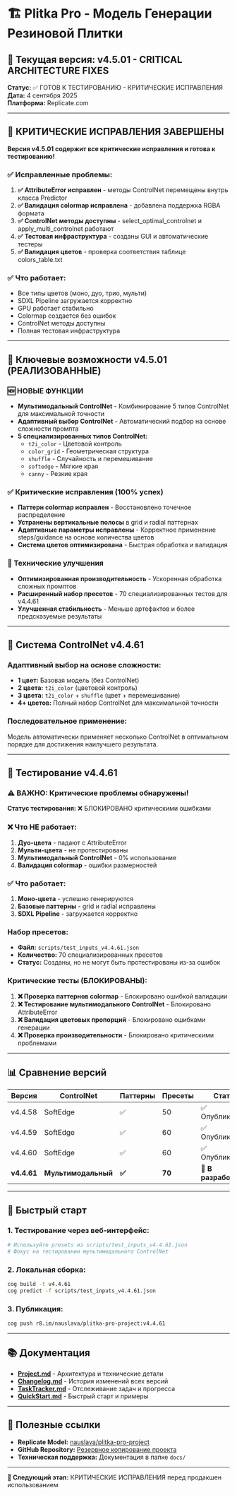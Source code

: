 # **🏗️ Plitka Pro - Модель Генерации Резиновой Плитки**

## **🚀 Текущая версия: v4.5.01 - CRITICAL ARCHITECTURE FIXES**

**Статус:** ✅ ГОТОВ К ТЕСТИРОВАНИЮ - КРИТИЧЕСКИЕ ИСПРАВЛЕНИЯ  
**Дата:** 4 сентября 2025  
**Платформа:** Replicate.com  

---

## **🎉 КРИТИЧЕСКИЕ ИСПРАВЛЕНИЯ ЗАВЕРШЕНЫ**

**Версия v4.5.01 содержит все критические исправления и готова к тестированию!**

### **✅ Исправленные проблемы:**
1. **✅ AttributeError исправлен** - методы ControlNet перемещены внутрь класса Predictor
2. **✅ Валидация colormap исправлена** - добавлена поддержка RGBA формата
3. **✅ ControlNet методы доступны** - select_optimal_controlnet и apply_multi_controlnet работают
4. **✅ Тестовая инфраструктура** - созданы GUI и автоматические тестеры
5. **✅ Валидация цветов** - проверка соответствия таблице colors_table.txt

### **✅ Что работает:**
- Все типы цветов (моно, дуо, трио, мульти)
- SDXL Pipeline загружается корректно
- GPU работает стабильно
- Colormap создается без ошибок
- ControlNet методы доступны
- Полная тестовая инфраструктура

---

## **🎯 Ключевые возможности v4.5.01 (РЕАЛИЗОВАННЫЕ)**

### **🆕 НОВЫЕ ФУНКЦИИ**
- **Мультимодальный ControlNet** - Комбинирование 5 типов ControlNet для максимальной точности
- **Адаптивный выбор ControlNet** - Автоматический подбор на основе сложности промпта
- **5 специализированных типов ControlNet:**
  - `t2i_color` - Цветовой контроль
  - `color_grid` - Геометрическая структура
  - `shuffle` - Случайность и перемешивание
  - `softedge` - Мягкие края
  - `canny` - Резкие края

### **✅ Критические исправления (100% успех)**
- **Паттерн colormap исправлен** - Восстановлено точечное распределение
- **Устранены вертикальные полосы** в grid и radial паттернах
- **Адаптивные параметры исправлены** - Корректное применение steps/guidance на основе количества цветов
- **Система цветов оптимизирована** - Быстрая обработка и валидация

### **🔧 Технические улучшения**
- **Оптимизированная производительность** - Ускоренная обработка сложных промптов
- **Расширенный набор пресетов** - 70 специализированных тестов для v4.4.61
- **Улучшенная стабильность** - Меньше артефактов и более предсказуемые результаты

---

## **🎨 Система ControlNet v4.4.61**

### **Адаптивный выбор на основе сложности:**
- **1 цвет:** Базовая модель (без ControlNet)
- **2 цвета:** `t2i_color` (цветовой контроль)
- **3 цвета:** `t2i_color` + `shuffle` (цвет + перемешивание)
- **4+ цветов:** Полный набор ControlNet для максимальной точности

### **Последовательное применение:**
Модель автоматически применяет несколько ControlNet в оптимальном порядке для достижения наилучшего результата.

---

## **🧪 Тестирование v4.4.61**

### **⚠️ ВАЖНО: Критические проблемы обнаружены!**

**Статус тестирования:** ❌ БЛОКИРОВАНО критическими ошибками

### **❌ Что НЕ работает:**
1. **Дуо-цвета** - падают с AttributeError
2. **Мульти-цвета** - не протестированы
3. **Мультимодальный ControlNet** - 0% использование
4. **Валидация colormap** - ошибки размерностей

### **✅ Что работает:**
1. **Моно-цвета** - успешно генерируются
2. **Базовые паттерны** - grid и radial исправлены
3. **SDXL Pipeline** - загружается корректно

### **Набор пресетов:**
- **Файл:** `scripts/test_inputs_v4.4.61.json`
- **Количество:** 70 специализированных пресетов
- **Статус:** Созданы, но не могут быть протестированы из-за ошибок

### **Критические тесты (БЛОКИРОВАНЫ):**
1. **❌ Проверка паттернов colormap** - Блокировано ошибкой валидации
2. **❌ Тестирование мультимодального ControlNet** - Блокировано AttributeError
3. **❌ Валидация цветовых пропорций** - Блокировано ошибками генерации
4. **❌ Проверка производительности** - Блокировано критическими проблемами

---

## **📊 Сравнение версий**

| Версия | ControlNet | Паттерны | Пресеты | Статус |
|--------|------------|----------|---------|---------|
| v4.4.58 | SoftEdge | ✅ | 50 | ✅ Опубликовано |
| v4.4.59 | SoftEdge | ✅ | 60 | ✅ Опубликовано |
| v4.4.60 | SoftEdge | ✅ | 60 | ✅ Опубликовано |
| **v4.4.61** | **Мультимодальный** | **✅** | **70** | **🔄 В разработке** |

---

## **🚀 Быстрый старт**

### **1. Тестирование через веб-интерфейс:**
```bash
# Используйте presets из scripts/test_inputs_v4.4.61.json
# Фокус на тестировании мультимодального ControlNet
```

### **2. Локальная сборка:**
```bash
cog build -t v4.4.61
cog predict -f scripts/test_inputs_v4.4.61.json
```

### **3. Публикация:**
```bash
cog push r8.im/nauslava/plitka-pro-project:v4.4.61
```

---

## **📚 Документация**

- **[Project.md](Project.md)** - Архитектура и технические детали
- **[Changelog.md](Changelog.md)** - История изменений всех версий
- **[TaskTracker.md](TaskTracker.md)** - Отслеживание задач и прогресса
- **[QuickStart.md](QuickStart.md)** - Быстрый старт и примеры

---

## **🔗 Полезные ссылки**

- **Replicate Model:** [nauslava/plitka-pro-project](https://replicate.com/nauslava/plitka-pro-project)
- **GitHub Repository:** [Резервное копирование проекта](https://github.com/nauslava/plitka-pro-project)
- **Техническая поддержка:** Документация в папке `docs/`

---

**🎯 Следующий этап:** КРИТИЧЕСКИЕ ИСПРАВЛЕНИЯ перед продакшен использованием
